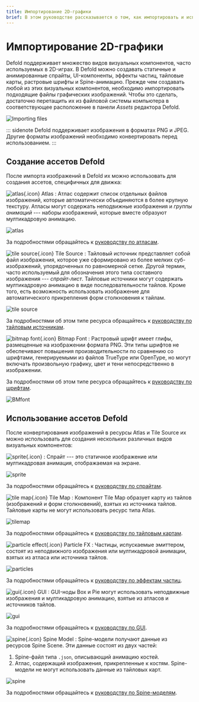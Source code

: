 ```yaml
---
title: Импортирование 2D-графики
brief: В этом руководстве рассказывается о том, как импортировать и использовать двумерную графику.
---
```


# Импортирование 2D-графики

Defold поддерживает множество видов визуальных компонентов, часто используемых в 2D-играх. В Defold можно создавать статичные и анимированные спрайты, UI-компоненты, эффекты частиц, тайловые карты, растровые шрифты и Spine-анимацию. Прежде чем создавать любой из этих визуальных компонентов, необходимо импортировать подходящие файлы графических изображений. Чтобы это сделать, достаточно перетащить их из файловой системы компьютера в соответствующее расположение в панели *Assets* редактора Defold.

![Importing files](images/graphics/import.png)

::: sidenote
Defold поддерживает изображения в форматах PNG и JPEG. Другие форматы изображений необходимо конвертировать перед использованием.
:::


## Создание ассетов Defold

После импорта изображений в Defold их можно использовать для создания ассетов, специфичных для движка:

![atlas](images/icons/atlas.png){.icon} Atlas
: Атлас содержит список отдельных файлов изображений, которые автоматически объединяются в более крупную текстуру. Атласы могут содержать неподвижные изображения и *группы анимаций* --- наборы изображений, которые вместе образуют мултикадровую анимацию.

  ![atlas](images/graphics/atlas.png)

За подробностями обращайтесь к [руководству по атласам](/manuals/atlas).

![tile source](images/icons/tilesource.png){.icon} Tile Source
: Тайловый источник представляет собой файл изображения, которое уже сформировано из более мелких суб-изображений, упорядоченных по равномерной сетке. Другой термин, часто используемый для обозначения этого типа составного изображения --- _спрайт-лист_. Тайловые источники могут содержать мултикадровую анимацию в виде последовательности тайлов. Кроме того, есть возможность использовать изображение для автоматического прикрепления форм столкновения к тайлам.

  ![tile source](images/graphics/tilesource.png)

За подробностями об этом типе ресурса обращайтесь к [руководству по тайловым источникам](/manuals/tilesource).

![bitmap font](images/icons/font.png){.icon} Bitmap Font
: Растровый шрифт имеет глифы, размещенные на изображении формата PNG. Эти типы шрифтов не обеспечивают повышения производительности по сравнению со шрифтами, генерируемыми из файлов TrueType или OpenType, но могут включать произвольную графику, цвет и тени непосредственно в изображении.

За подробностями об этом типе ресурса обращайтесь к [руководству по шрифтам](/manuals/font/#bitmap-bmfonts).

  ![BMfont](images/font/bm_font.png)


## Использование ассетов Defold

После конвертирования изображений в ресурсы Atlas и Tile Source их можно использовать для создания нескольких различных видов визуальных компонентов:

![sprite](images/icons/sprite.png){.icon}
: Спрайт --- это статичное изображение или мултикадровая анимация, отображаемая на экране.

  ![sprite](images/graphics/sprite.png)

За подробностями обращайтесь к [руководству по спрайтам](/manuals/sprite).

![tile map](images/icons/tilemap.png){.icon} Tile Map
: Компонент Tile Map образует карту из тайлов (изображений и форм столкновений), взятых из источника тайлов. Тайловые карты не могут использовать ресурс типа Atlas.

  ![tilemap](images/graphics/tilemap.png)

За подробностями обращайтесь к [руководству по тайловым картам](/manuals/tilemap).

![particle effect](images/icons/particlefx.png){.icon} Particle FX
: Частицы, испускаемые эмиттером, состоят из неподвижного изображения или мултикадровой анимации, взятых из атласа или источника тайлов.

  ![particles](images/graphics/particles.png)

За подробностями обращайтесь к [руководству по эффектам частиц](/manuals/particlefx).

![gui](images/icons/gui.png){.icon} GUI
: GUI-ноды Box и Pie могут использовать неподвижные изображения и мултикадровую анимацию, взятые из атласов и источников тайлов.

  ![gui](images/graphics/gui.png)

За подробностями обращайтесь к [руководству по GUI](/manuals/gui).

![spine](images/icons/spine-model.png){.icon} Spine Model
: Spine-модели получают данные из ресурсов Spine Scene. Эти данные состоят из двух частей:

  1. Spine-файл типа `.json`, описывающий анимацию костей.
  2. Атлас, содержащий изображения, прикрепленные к костям. Spine-модели не могут использовать данные из тайловых карт.

  ![spine](images/graphics/spine.png)

За подробностями обращайтесь к [руководству по Spine-моделям](/manuals/spinemodel).
